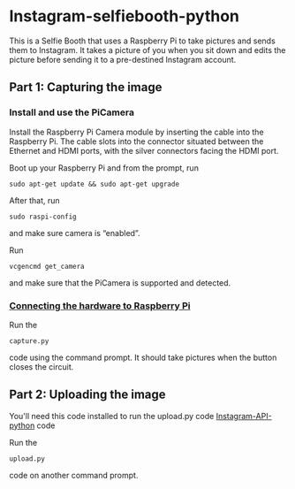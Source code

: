 # Instagram-selfiebooth-python
This is a Selfie Booth that uses a Raspberry Pi to take pictures and sends them to Instagram. It takes a picture of you when you sit down and edits the picture before sending it to a pre-destined Instagram account. 


## Part 1: Capturing the image

### Install and use the PiCamera
Install the Raspberry Pi Camera module by inserting the cable into the Raspberry Pi. The cable slots into the connector situated between the Ethernet and HDMI ports, with the silver connectors facing the HDMI port.

Boot up your Raspberry Pi and from the prompt, run 
```
sudo apt-get update && sudo apt-get upgrade
```

After that, run 
```
sudo raspi-config
```
and make sure camera is “enabled”. 

Run 
```
vcgencmd get_camera
```
and make sure that the PiCamera is supported and detected. 

### [Connecting the hardware to Raspberry Pi](https://makershare.com/portfolio/nila-govindaraju?tab=public)


Run the 
```
capture.py
```
code using the command prompt. It should take pictures when the button closes the circuit. 

## Part 2: Uploading the image
You'll need this code installed to run the upload.py code
[Instagram-API-python](https://github.com/LevPasha/Instagram-API-python) code

Run the 
```
upload.py
```
code on another command prompt. 

